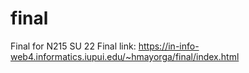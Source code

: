 # final
 Final for N215 SU 22
Final link:
https://in-info-web4.informatics.iupui.edu/~hmayorga/final/index.html